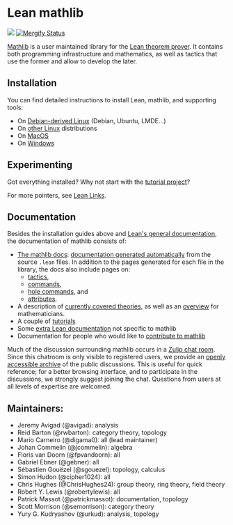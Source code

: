 # Lean mathlib

![](https://github.com/leanprover-community/mathlib/workflows/continuous%20integration/badge.svg?branch=master)
[![Mergify Status][mergify-status]][mergify]

[mergify]: https://mergify.io
[mergify-status]: https://gh.mergify.io/badges/leanprover-community/mathlib.png?style=cut

[Mathlib](https://leanprover-community.github.io) is a user maintained library for the [Lean theorem prover](https://leanprover.github.io).
It contains both programming infrastructure and mathematics, as well as tactics that use the former and allow to develop the later.

## Installation

You can find detailed instructions to install Lean, mathlib, and supporting tools:
* On [Debian-derived Linux](docs/install/debian.md) (Debian, Ubuntu, LMDE...)
* On [other Linux](docs/install/linux.md) distributions
* On [MacOS](docs/install/macos.md)
* On [Windows](docs/install/windows.md)

## Experimenting

Got everything installed? Why not start with the [tutorial project](https://github.com/leanprover-community/mathlib/blob/master/docs/install/project.md#working-on-an-existing-package)?

For more pointers, see [Lean Links](https://leanprover-community.github.io/links/).

## Documentation

Besides the installation guides above and [Lean's general
documentation](https://leanprover.github.io/documentation/), the documentation
of mathlib consists of:

- [The mathlib docs](https://leanprover-community.github.io/mathlib_docs): [documentation generated
  automatically](https://github.com/leanprover-community/doc-gen) from the source `.lean` files.
  In addition to the pages generated for each file in the library, the docs also include pages on:
  - [tactics](https://leanprover-community.github.io/mathlib_docs/tactics.html),
  - [commands](https://leanprover-community.github.io/mathlib_docs/commands.html),
  - [hole commands](https://leanprover-community.github.io/mathlib_docs/hole_commands.html), and
  - [attributes](https://leanprover-community.github.io/mathlib_docs/attributes.html).
- A description of [currently covered theories](docs/theories.md),
  as well as an [overview](docs/mathlib-overview.md) for mathematicians.
- A couple of [tutorials](docs/tutorial/)
- Some [extra Lean documentation](docs/extras.md) not specific to mathlib
- Documentation for people who would like to [contribute to mathlib](docs/contribute/index.md)

Much of the discussion surrounding mathlib occurs in a
[Zulip chat room](https://leanprover.zulipchat.com/). Since this
chatroom is only visible to registered users, we provide an
[openly accessible archive](https://leanprover-community.github.io/archive/)
of the public discussions. This is useful for quick reference; for a
better browsing interface, and to participate in the discussions, we strongly
suggest joining the chat. Questions from users at all levels of expertise are
welcomed.

## Maintainers:

* Jeremy Avigad (@avigad): analysis
* Reid Barton (@rwbarton): category theory, topology
* Mario Carneiro (@digama0): all (lead maintainer)
* Johan Commelin (@jcommelin): algebra
* Floris van Doorn (@fpvandoorn): all
* Gabriel Ebner (@gebner): all
* Sébastien Gouëzel (@sgouezel): topology, calculus
* Simon Hudon (@cipher1024): all
* Chris Hughes (@ChrisHughes24): group theory, ring theory, field theory
* Robert Y. Lewis (@robertylewis): all
* Patrick Massot (@patrickmassot): documentation, topology
* Scott Morrison (@semorrison): category theory
* Yury G. Kudryashov (@urkud): analysis, topology
